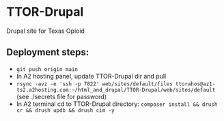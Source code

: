 # TTOR-Drupal
Drupal site for Texas Opioid

## Deployment steps:

 - `git push origin main`
 - In A2 hosting panel, update TTOR-Drupal dir and pull
 - `rsync -avz -e 'ssh -p 7822' web/sites/default/files ttorahos@az1-ts2.a2hosting.com:~/html_and_drupal/TTOR-Drupal/web/sites/default` (see ./secrets file for password)
 - In A2 terminal cd to TTOR-Drupal directory: `composer install && drush cr && drush updb && drush cim -y`

